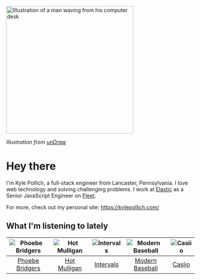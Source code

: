 <img src="https://user-images.githubusercontent.com/6766512/87306713-6f79d900-c4e6-11ea-989a-3242cbfc50c2.png" alt="Illustration of a man waving from his computer desk" height="340" />

_Illustration from [unDraw](https://undraw.co/)_

# Hey there

I'm Kyle Pollich, a full-stack engineer from Lancaster, Pennsylvania. I love web technology and solving challenging problems.
I work at [Elastic](https://www.elastic.co/) as a Senior JavaScript Engineer on [Fleet](https://www.elastic.co/guide/en/fleet/current/fleet-overview.html).

For more, check out my personal site: https://kylepollich.com/

## What I'm listening to lately

<!-- begin artists -->
  |![Phoebe Bridgers](https://i.scdn.co/image/3b6a427f0c54c0d116c433462ae1dd48474643d0)|![Hot Mulligan](https://i.scdn.co/image/ab6761610000f178ee0afe7cc83d3700ef6200b9)|![Intervals](https://i.scdn.co/image/91ae86d5e7098fc8c291daed8c90b225aab30155)|![Modern Baseball](https://i.scdn.co/image/665708b4c7e55923db695306c661a667cded1cff)|![Casiio](https://i.scdn.co/image/ae03609358f79d22d795d5e8a20b6944e5a25dc4)|
  |:---:|:---:|:---:|:---:|:---:|
  |[Phoebe Bridgers](https://open.spotify.com/artist/1r1uxoy19fzMxunt3ONAkG)|[Hot Mulligan](https://open.spotify.com/artist/1lKZzN2d4IqiEYxyECIEHI)|[Intervals](https://open.spotify.com/artist/0xpJGyjbEzkWSNfcf2tcMl)|[Modern Baseball](https://open.spotify.com/artist/1HxXNvsraqrsgfmju1yKk8)|[Casiio](https://open.spotify.com/artist/5zUSfxfP1NETZiaWt0Ui0a)|
<!-- end artists -->
